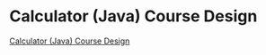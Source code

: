 # Calculator (Java) Course Design
[Calculator (Java) Course Design](https://aiwithcloud.com/2022/09/19/calculator_java_course_design/)